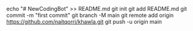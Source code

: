 echo "# NewCodingBot" >> README.md
git init
git add README.md
git commit -m "first commit"
git branch -M main
git remote add origin https://github.com/naitqorri/khawla.git 
git push -u origin main 
